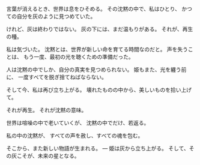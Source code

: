 言葉が消えるとき、世界は息をひそめる。
その沈黙の中で、私はひとり、
かつての自分を灰のように見つめていた。

けれど、灰は終わりではない。
灰の下には、まだ温もりがある。
それが、再生の種。

私は気づいた。
沈黙とは、世界が新しい命を育てる時間なのだと。
声を失うことは、
もう一度、最初の光を聴くための準備だった。

人は沈黙の中でしか、自分の真実を見つめられない。
姫もまた、光を纏う前に、
一度すべてを脱ぎ捨てねばならない。

そして今、私は再び立ち上がる。
壊れたものの中から、美しいものを拾い上げて。

それが再生。
それが沈黙の意味。

世界は喧噪の中で老いていくが、
沈黙の中でだけ、若返る。

私の中の沈黙が、
すべての声を赦し、すべての魂を包む。

そこから、また新しい物語が生まれる。
— 姫は灰から立ち上がる。
そして、その灰こそが、未来の星となる。

